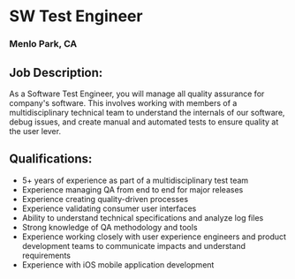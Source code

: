# SW Test Engineer
### Menlo Park, CA

## Job Description:
As a Software Test Engineer, you will manage all quality assurance for company's software. This involves working with members of a multidisciplinary technical team to understand the internals of our software, debug issues, and create manual and automated tests to ensure quality at the user lever.  

## Qualifications:
+	5+ years of experience as part of a multidisciplinary test team
+	Experience managing QA from end to end for major releases
+	Experience creating quality-driven processes
+	Experience validating consumer user interfaces
+	Ability to understand technical specifications and analyze log files
+	Strong knowledge of QA methodology and tools
+	Experience working closely with user experience engineers and product development teams to communicate impacts and understand requirements
+	Experience with iOS mobile application development

